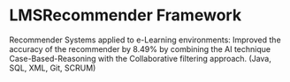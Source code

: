 LMSRecommender Framework
=================================

Recommender Systems applied to e-Learning environments:
Improved the accuracy of the recommender by 8.49% by combining the AI technique Case-Based-Reasoning with the Collaborative filtering approach. (Java, SQL, XML, Git, SCRUM)
